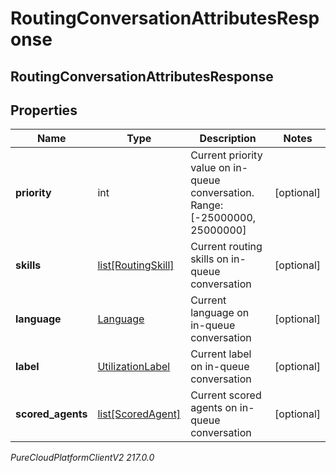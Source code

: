 # RoutingConversationAttributesResponse

## RoutingConversationAttributesResponse

## Properties

|Name | Type | Description | Notes|
|------------ | ------------- | ------------- | -------------|
| **priority** | int | Current priority value on in-queue conversation. Range:[-25000000, 25000000] | [optional] |
| **skills** | [list[RoutingSkill]](RoutingSkill) | Current routing skills on in-queue conversation | [optional] |
| **language** | [Language](Language) | Current language on in-queue conversation | [optional] |
| **label** | [UtilizationLabel](UtilizationLabel) | Current label on in-queue conversation | [optional] |
| **scored_agents** | [list[ScoredAgent]](ScoredAgent) | Current scored agents on in-queue conversation | [optional] |



_PureCloudPlatformClientV2 217.0.0_
